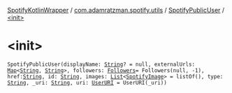 [SpotifyKotlinWrapper](../../index.md) / [com.adamratzman.spotify.utils](../index.md) / [SpotifyPublicUser](index.md) / [&lt;init&gt;](./-init-.md)

# &lt;init&gt;

`SpotifyPublicUser(displayName: `[`String`](https://kotlinlang.org/api/latest/jvm/stdlib/kotlin/-string/index.html)`? = null, externalUrls: `[`Map`](https://kotlinlang.org/api/latest/jvm/stdlib/kotlin.collections/-map/index.html)`<`[`String`](https://kotlinlang.org/api/latest/jvm/stdlib/kotlin/-string/index.html)`, `[`String`](https://kotlinlang.org/api/latest/jvm/stdlib/kotlin/-string/index.html)`>, followers: `[`Followers`](../-followers/index.md)` = Followers(null, -1), href: `[`String`](https://kotlinlang.org/api/latest/jvm/stdlib/kotlin/-string/index.html)`, id: `[`String`](https://kotlinlang.org/api/latest/jvm/stdlib/kotlin/-string/index.html)`, images: `[`List`](https://kotlinlang.org/api/latest/jvm/stdlib/kotlin.collections/-list/index.html)`<`[`SpotifyImage`](../-spotify-image/index.md)`> = listOf(), type: `[`String`](https://kotlinlang.org/api/latest/jvm/stdlib/kotlin/-string/index.html)`, _uri: `[`String`](https://kotlinlang.org/api/latest/jvm/stdlib/kotlin/-string/index.html)`, uri: `[`UserURI`](../-user-u-r-i/index.md)` = UserURI(_uri))`